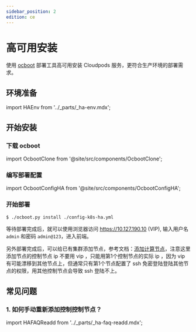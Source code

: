 ```yaml
---
sidebar_position: 2
edition: ce
---
```


# 高可用安装 

使用 [ocboot](https://github.com/yunionio/ocboot) 部署工具高可用安装 Cloudpods 服务，更符合生产环境的部署需求。

## 环境准备

import HAEnv from '../_parts/_ha-env.mdx';

<HAEnv />

## 开始安装

### 下载 ocboot

import OcbootClone from '@site/src/components/OcbootClone';

<OcbootClone />

### 编写部署配置

import OcbootConfigHA from '@site/src/components/OcbootConfigHA';

<OcbootConfigHA productVersion='FullStack' />

### 开始部署

```bash
$ ./ocboot.py install ./config-k8s-ha.yml
```

等待部署完成后，就可以使用浏览器访问 https://10.127.190.10 (VIP), 输入用户名 `admin` 和密码 `admin@123`，进入前端。

另外部署完成后，可以给已有集群添加节点，参考文档：[添加计算节点](../onpremise/host)，注意这里添加节点的控制节点 ip 不要用 vip ，只能用第1个控制节点的实际 ip ，因为 vip 有可能漂移到其他节点上，但通常只有第1个节点配置了 ssh 免密登陆登陆其他节点的权限，用其他控制节点会导致 ssh 登陆不上。

## 常见问题

### 1. 如何手动重新添加控制控制节点？

import HAFAQReadd from '../_parts/_ha-faq-readd.mdx';

<HAFAQReadd />
